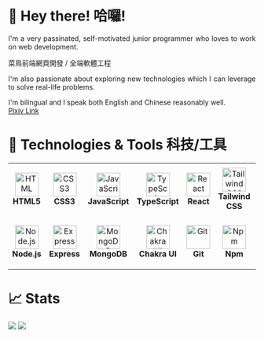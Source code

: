 # 👋 Hey there! 哈囉! <br>

<div align="justify">
I'm a very passinated, self-motivated junior programmer who loves to work on web development. <br>

菜鳥前端網頁開發 / 全端軟體工程 <br>

I'm also passionate about exploring new technologies which I can leverage to solve real-life problems. <br>

I'm bilingual and I speak both English and Chinese reasonably well. <br>
[Pixiv Link](https://www.pixiv.net/users/94182718 )
</div>

# 🔧 Technologies & Tools 科技/工具

<table>
  <tr>
    <td align="center" height="108" width="108">
      <img
        src="https://cdn.jsdelivr.net/gh/devicons/devicon/icons/html5/html5-plain.svg"
        width="48"
        height="48"
        alt="HTML"
      />
      <br /><strong>HTML5</strong>
    </td>
    <td align="center" height="108" width="108">
      <img
        src="https://cdn.jsdelivr.net/gh/devicons/devicon/icons/css3/css3-plain.svg"
        width="48"
        height="48"
        alt="CSS3"
      />
      <br /><strong>CSS3</strong>
    </td>
    <td align="center" height="108" width="108">
      <img
        src="https://cdn.jsdelivr.net/gh/devicons/devicon/icons/javascript/javascript-plain.svg"
        width="48"
        height="48"
        alt="JavaScript"
      />
      <br /><strong>JavaScript</strong>
    </td>
    <td align="center" height="108" width="108">
      <img
        src="https://cdn.jsdelivr.net/gh/devicons/devicon/icons/typescript/typescript-plain.svg"
        width="48"
        height="48"
        alt="TypeScript"
      />
      <br /><strong>TypeScript</strong>
    </td>
    <td align="center" height="108" width="108">
      <img
        src="https://cdn.jsdelivr.net/gh/devicons/devicon/icons/react/react-original.svg"
        width="48"
        height="48"
        alt="React"
      />
      <br /><strong>React</strong>
    </td>
    <td align="center" height="108" width="108">
      <img
        src="https://img.icons8.com/?size=512&id=4PiNHtUJVbLs&format=png"
        width="48"
        height="48"
        alt="Tailwind CSS"
      />
      <br /><strong>Tailwind CSS</strong>
    </td>
    <td align="center" height="108" width="108">
      <img
        src="https://seeklogo.com/images/M/mantine-logo-235E19C978-seeklogo.com.png"
        width="48"
        height="48"
        alt="Mantine"
      />
      <br /><strong>Mantine</strong>
    </td>
  </tr>
  <tr>
    <td align="center" height="108" width="108">
      <img
        src="https://cdn.jsdelivr.net/gh/devicons/devicon/icons/nodejs/nodejs-original.svg"
        width="48"
        height="48"
        alt="Node.js"
      />
      <br /><strong>Node.js</strong>
    </td>
    <td align="center" height="108" width="108">
      <img
        src="https://cdn.jsdelivr.net/gh/devicons/devicon/icons/express/express-original.svg"
        width="48"
        height="48"
        alt="Express"
      />
      <br /><strong>Express</strong>
    </td>
    <td align="center" height="108" width="108">
      <img
        src="https://cdn.jsdelivr.net/gh/devicons/devicon/icons/mongodb/mongodb-original.svg"
        width="48"
        height="48"
        alt="MongoDB"
      />
      <br /><strong>MongoDB</strong>
    </td>
    <td align="center" height="108" width="108">
      <img
        src="https://img.icons8.com/?size=512&id=r9QJ0VFFrn7T&format=png"
        width="48"
        height="48"
        alt="Chakra UI"
      />
      <br /><strong>Chakra UI</strong>
    </td>
    <td align="center" height="108" width="108">
      <img
        src="https://cdn.jsdelivr.net/gh/devicons/devicon/icons/git/git-original.svg"
        width="48"
        height="48"
        alt="Git"
      />
      <br /><strong>Git</strong>
    </td>
    <td align="center" height="108" width="108">
      <img
        src="https://cdn.jsdelivr.net/gh/devicons/devicon/icons/npm/npm-original-wordmark.svg"
        width="48"
        height="48"
        alt="Npm"
      />
      <br /><strong>Npm</strong>
    </td>
    <td align="center" height="108" width="108">
      <img
        src="https://img.icons8.com/?size=512&id=dJjTWMogzFzg&format=png"
        width="48"
        height="48"
        alt="Vite"
      />
      <br /><strong>Vite</strong>
    </td>
  </tr>
</table>

# 📈 Stats

<img
  src="https://github-readme-stats.vercel.app/api?username=aScHEABL&show_icons=true&theme=react&&hide_border=true"
/>
<img
  src="https://github-readme-streak-stats.herokuapp.com/?user=aScHEABL&&theme=react&&hide_border=true"
/>

<!---
aScHEABL/aScHEABL is a ✨ special ✨ repository because its `README.md` (this file) appears on your GitHub profile.
You can click the Preview link to take a look at your changes.
--->
